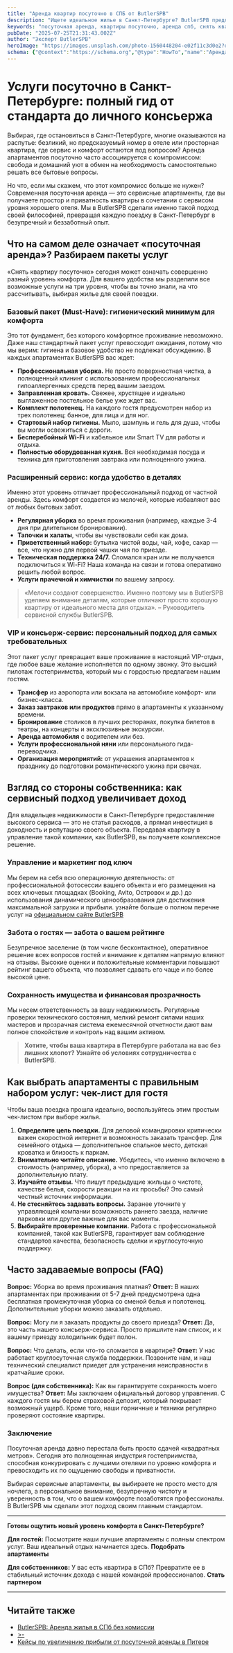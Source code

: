 ```yaml
---
title: "Аренда квартир посуточно в СПБ от ButlerSPB"
description: "Ищете идеальное жилье в Санкт-Петербурге? ButlerSPB предлагает комфортабельные квартиры посуточно. Узнайте, как выбрать лучший вариант и на что обратить внимание."
keywords: "посуточная аренда, квартиры посуточно, аренда спб, снять квартиру, жилье в петербурге, ButlerSPB"
pubDate: "2025-07-25T21:31:43.002Z"
author: "Эксперт ButlerSPB"
heroImage: "https://images.unsplash.com/photo-1560448204-e02f11c3d0e2?q=80&w=2070&auto=format&fit=crop"
schema: {"@context":"https://schema.org","@type":"HowTo","name":"Аренда квартир посуточно в СПБ от ButlerSPB","description":"Ищете идеальное жилье в Санкт-Петербурге? ButlerSPB предлагает комфортабельные квартиры посуточно. Узнайте, как выбрать лучший вариант и на что обратить внимание.","image":{"@type":"ImageObject","url":"https://images.unsplash.com/photo-1560448204-e02f11c3d0e2?q=80&w=2070&auto=format&fit=crop"},"aggregateRating":{"@type":"AggregateRating","ratingValue":"4.8","reviewCount":526,"bestRating":"5","worstRating":"1"},"publisher":{"@type":"Organization","name":"Блог ButlerSPB","logo":{"@type":"ImageObject","url":"https://butlerspb-blog.netlify.app/favicon.ico"}},"mainEntityOfPage":{"@type":"WebPage","@id":"https://butlerspb-blog.netlify.app/blog/uslugi-posutochno/"}}
---
```

# Услуги посуточно в Санкт-Петербурге: полный гид от стандарта до личного консьержа

Выбирая, где остановиться в Санкт-Петербурге, многие оказываются на распутье: безликий, но предсказуемый номер в отеле или просторная квартира, где сервис и комфорт остаются под вопросом? Аренда апартаментов посуточно часто ассоциируется с компромиссом: свобода и домашний уют в обмен на необходимость самостоятельно решать все бытовые вопросы.

Но что, если мы скажем, что этот компромисс больше не нужен? Современная посуточная аренда — это сервисные апартаменты, где вы получаете простор и приватность квартиры в сочетании с сервисом уровня хорошего отеля. Мы в ButlerSPB сделали именно такой подход своей философией, превращая каждую поездку в Санкт-Петербург в безупречный и беззаботный опыт.

## Что на самом деле означает «посуточная аренда»? Разбираем пакеты услуг

«Снять квартиру посуточно» сегодня может означать совершенно разный уровень комфорта. Для вашего удобства мы разделили все возможные услуги на три уровня, чтобы вы точно знали, на что рассчитывать, выбирая жилье для своей поездки.

### Базовый пакет (Must-Have): гигиенический минимум для комфорта

Это тот фундамент, без которого комфортное проживание невозможно. Даже наш стандартный пакет услуг превосходит ожидания, потому что мы верим: гигиена и базовое удобство не подлежат обсуждению. В каждых апартаментах ButlerSPB вас ждет:

*   **Профессиональная уборка.** Не просто поверхностная чистка, а полноценный клининг с использованием профессиональных гипоаллергенных средств перед вашим заездом.
*   **Заправленная кровать.** Свежее, хрустящее и идеально выглаженное постельное белье уже ждет вас.
*   **Комплект полотенец.** На каждого гостя предусмотрен набор из трех полотенец: банное, для лица и для ног.
*   **Стартовый набор гигиены.** Мыло, шампунь и гель для душа, чтобы вы могли освежиться с дороги.
*   **Бесперебойный Wi-Fi** и кабельное или Smart TV для работы и отдыха.
*   **Полностью оборудованная кухня.** Вся необходимая посуда и техника для приготовления завтрака или полноценного ужина.

### Расширенный сервис: когда удобство в деталях

Именно этот уровень отличает профессиональный подход от частной аренды. Здесь комфорт создается из мелочей, которые избавляют вас от любых бытовых забот.

*   **Регулярная уборка** во время проживания (например, каждые 3-4 дня при длительном бронировании).
*   **Тапочки и халаты**, чтобы вы чувствовали себя как дома.
*   **Приветственный набор:** бутылка чистой воды, чай, кофе, сахар — все, что нужно для первой чашки чая по приезде.
*   **Техническая поддержка 24/7.** Сломался кран или не получается подключиться к Wi-Fi? Наша команда на связи и готова оперативно решить любой вопрос.
*   **Услуги прачечной и химчистки** по вашему запросу.

> «Мелочи создают совершенство. Именно поэтому мы в ButlerSPB уделяем внимание деталям, которые отличают просто хорошую квартиру от идеального места для отдыха». – Руководитель сервисной службы ButlerSPB.

### VIP и консьерж-сервис: персональный подход для самых требовательных

Этот пакет услуг превращает ваше проживание в настоящий VIP-отдых, где любое ваше желание исполняется по одному звонку. Это высший пилотаж гостеприимства, который мы с гордостью предлагаем нашим гостям.

*   **Трансфер** из аэропорта или вокзала на автомобиле комфорт- или бизнес-класса.
*   **Заказ завтраков или продуктов** прямо в апартаменты к указанному времени.
*   **Бронирование** столиков в лучших ресторанах, покупка билетов в театры, на концерты и эксклюзивные экскурсии.
*   **Аренда автомобиля** с водителем или без.
*   **Услуги профессиональной няни** или персонального гида-переводчика.
*   **Организация мероприятий:** от украшения апартаментов к празднику до подготовки романтического ужина при свечах.

## Взгляд со стороны собственника: как сервисный подход увеличивает доход

Для владельцев недвижимости в Санкт-Петербурге предоставление высокого сервиса — это не статья расходов, а прямая инвестиция в доходность и репутацию своего объекта. Передавая квартиру в управление такой компании, как ButlerSPB, вы получаете комплексное решение.

### Управление и маркетинг под ключ

Мы берем на себя всю операционную деятельность: от профессиональной фотосессии вашего объекта и его размещения на всех ключевых площадках (Booking, Avito, Островок и др.) до использования динамического ценообразования для достижения максимальной загрузки и прибыли. узнайте больше о полном перечне услуг на <a href="https://butlerspb.ru/uslugi" target="_blank" rel="nofollow">официальном сайте ButlerSPB</a>

### Забота о гостях — забота о вашем рейтинге

Безупречное заселение (в том числе бесконтактное), оперативное решение всех вопросов гостей и внимание к деталям напрямую влияют на отзывы. Высокие оценки и положительные комментарии повышают рейтинг вашего объекта, что позволяет сдавать его чаще и по более высокой цене.

### Сохранность имущества и финансовая прозрачность

Мы несем ответственность за вашу недвижимость. Регулярные проверки технического состояния, мелкий ремонт силами наших мастеров и прозрачная система ежемесячной отчетности дают вам полное спокойствие и контроль над вашим активом.

> **Хотите, чтобы ваша квартира в Петербурге работала на вас без лишних хлопот?** **Узнайте об условиях сотрудничества с ButlerSPB**.

## Как выбрать апартаменты с правильным набором услуг: чек-лист для гостя

Чтобы ваша поездка прошла идеально, воспользуйтесь этим простым чек-листом при выборе жилья.

1.  **Определите цель поездки.** Для деловой командировки критически важен скоростной интернет и возможность заказать трансфер. Для семейного отдыха — дополнительное спальное место, детская кроватка и близость к паркам.
2.  **Внимательно читайте описание.** Убедитесь, что именно включено в стоимость (например, уборка), а что предоставляется за дополнительную плату.
3.  **Изучайте отзывы.** Что пишут предыдущие жильцы о чистоте, качестве белья, скорости реакции на их просьбы? Это самый честный источник информации.
4.  **Не стесняйтесь задавать вопросы.** Заранее уточните у управляющей компании возможность раннего заезда, наличие парковки или другие важные для вас моменты.
5.  **Выбирайте проверенные компании.** Работа с профессиональной компанией, такой как ButlerSPB, гарантирует вам соблюдение стандартов качества, безопасность сделки и круглосуточную поддержку.

## Часто задаваемые вопросы (FAQ)

**Вопрос:** Уборка во время проживания платная?
**Ответ:** В наших апартаментах при проживании от 5-7 дней предусмотрена одна бесплатная промежуточная уборка со сменой белья и полотенец. Дополнительные уборки можно заказать отдельно.

**Вопрос:** Могу ли я заказать продукты до своего приезда?
**Ответ:** Да, это часть нашего консьерж-сервиса. Просто пришлите нам список, и к вашему приезду холодильник будет полон.

**Вопрос:** Что делать, если что-то сломается в квартире?
**Ответ:** У нас работает круглосуточная служба поддержки. Позвоните нам, и наш технический специалист приедет для устранения неисправности в кратчайшие сроки.

**Вопрос (для собственника):** Как вы гарантируете сохранность моего имущества?
**Ответ:** Мы заключаем официальный договор управления. С каждого гостя мы берем страховой депозит, который покрывает возможный ущерб. Кроме того, наши горничные и техники регулярно проверяют состояние квартиры.

### Заключение

Посуточная аренда давно перестала быть просто сдачей «квадратных метров». Сегодня это полноценная индустрия гостеприимства, способная конкурировать с лучшими отелями по уровню комфорта и превосходить их по ощущению свободы и приватности.

Выбирая сервисные апартаменты, вы выбираете не просто место для ночлега, а персональное внимание, безупречную чистоту и уверенность в том, что о вашем комфорте позаботятся профессионалы. В ButlerSPB мы сделали этот подход своим главным стандартом.

---

**Готовы ощутить новый уровень комфорта в Санкт-Петербурге?**

**Для гостей:**
Посмотрите наши лучшие апартаменты с полным спектром услуг. Ваш идеальный отдых начинается здесь.
**Подобрать апартаменты**

**Для собственников:**
У вас есть квартира в СПб? Превратите ее в стабильный источник дохода с нашей командой профессионалов.
**Стать партнером**

---

## Читайте также

*   [ButlerSPB: Аренда жилья в СПб без комиссии](/blog/bez-komissii/)
*   [>-](/blog/rieltor-po-zemelnym-uchastkam-v-spb/)
*   [Кейсы по увеличению прибыли от посуточной аренды в Питере](/blog/keysy-po-uvelicheniyu-pribyli-ot-posutochnoy-arendy-v-pitere/)

